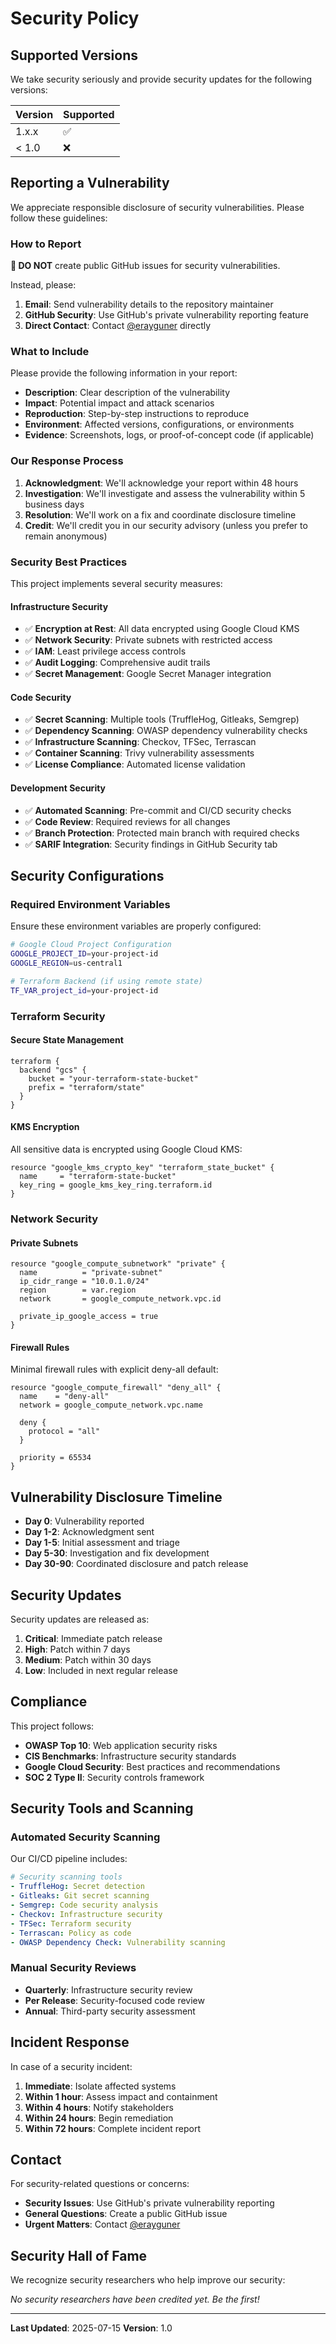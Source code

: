 # Security Policy

## Supported Versions

We take security seriously and provide security updates for the following versions:

| Version | Supported          |
| ------- | ------------------ |
| 1.x.x   | :white_check_mark: |
| < 1.0   | :x:                |

## Reporting a Vulnerability

We appreciate responsible disclosure of security vulnerabilities. Please follow these guidelines:

### How to Report

**🚨 DO NOT** create public GitHub issues for security vulnerabilities.

Instead, please:

1. **Email**: Send vulnerability details to the repository maintainer
2. **GitHub Security**: Use GitHub's private vulnerability reporting feature
3. **Direct Contact**: Contact [@erayguner](https://github.com/erayguner) directly

### What to Include

Please provide the following information in your report:

- **Description**: Clear description of the vulnerability
- **Impact**: Potential impact and attack scenarios
- **Reproduction**: Step-by-step instructions to reproduce
- **Environment**: Affected versions, configurations, or environments
- **Evidence**: Screenshots, logs, or proof-of-concept code (if applicable)

### Our Response Process

1. **Acknowledgment**: We'll acknowledge your report within 48 hours
2. **Investigation**: We'll investigate and assess the vulnerability within 5 business days
3. **Resolution**: We'll work on a fix and coordinate disclosure timeline
4. **Credit**: We'll credit you in our security advisory (unless you prefer to remain anonymous)

### Security Best Practices

This project implements several security measures:

#### Infrastructure Security

- ✅ **Encryption at Rest**: All data encrypted using Google Cloud KMS
- ✅ **Network Security**: Private subnets with restricted access
- ✅ **IAM**: Least privilege access controls
- ✅ **Audit Logging**: Comprehensive audit trails
- ✅ **Secret Management**: Google Secret Manager integration

#### Code Security

- ✅ **Secret Scanning**: Multiple tools (TruffleHog, Gitleaks, Semgrep)
- ✅ **Dependency Scanning**: OWASP dependency vulnerability checks
- ✅ **Infrastructure Scanning**: Checkov, TFSec, Terrascan
- ✅ **Container Scanning**: Trivy vulnerability assessments
- ✅ **License Compliance**: Automated license validation

#### Development Security

- ✅ **Automated Scanning**: Pre-commit and CI/CD security checks
- ✅ **Code Review**: Required reviews for all changes
- ✅ **Branch Protection**: Protected main branch with required checks
- ✅ **SARIF Integration**: Security findings in GitHub Security tab

## Security Configurations

### Required Environment Variables

Ensure these environment variables are properly configured:

```bash
# Google Cloud Project Configuration
GOOGLE_PROJECT_ID=your-project-id
GOOGLE_REGION=us-central1

# Terraform Backend (if using remote state)
TF_VAR_project_id=your-project-id
```

### Terraform Security

#### Secure State Management

```hcl
terraform {
  backend "gcs" {
    bucket = "your-terraform-state-bucket"
    prefix = "terraform/state"
  }
}
```

#### KMS Encryption

All sensitive data is encrypted using Google Cloud KMS:

```hcl
resource "google_kms_crypto_key" "terraform_state_bucket" {
  name     = "terraform-state-bucket"
  key_ring = google_kms_key_ring.terraform.id
}
```

### Network Security

#### Private Subnets

```hcl
resource "google_compute_subnetwork" "private" {
  name          = "private-subnet"
  ip_cidr_range = "10.0.1.0/24"
  region        = var.region
  network       = google_compute_network.vpc.id

  private_ip_google_access = true
}
```

#### Firewall Rules

Minimal firewall rules with explicit deny-all default:

```hcl
resource "google_compute_firewall" "deny_all" {
  name    = "deny-all"
  network = google_compute_network.vpc.name

  deny {
    protocol = "all"
  }

  priority = 65534
}
```

## Vulnerability Disclosure Timeline

- **Day 0**: Vulnerability reported
- **Day 1-2**: Acknowledgment sent
- **Day 1-5**: Initial assessment and triage
- **Day 5-30**: Investigation and fix development
- **Day 30-90**: Coordinated disclosure and patch release

## Security Updates

Security updates are released as:

1. **Critical**: Immediate patch release
2. **High**: Patch within 7 days
3. **Medium**: Patch within 30 days
4. **Low**: Included in next regular release

## Compliance

This project follows:

- **OWASP Top 10**: Web application security risks
- **CIS Benchmarks**: Infrastructure security standards
- **Google Cloud Security**: Best practices and recommendations
- **SOC 2 Type II**: Security controls framework

## Security Tools and Scanning

### Automated Security Scanning

Our CI/CD pipeline includes:

```yaml
# Security scanning tools
- TruffleHog: Secret detection
- Gitleaks: Git secret scanning
- Semgrep: Code security analysis
- Checkov: Infrastructure security
- TFSec: Terraform security
- Terrascan: Policy as code
- OWASP Dependency Check: Vulnerability scanning
```

### Manual Security Reviews

- **Quarterly**: Infrastructure security review
- **Per Release**: Security-focused code review
- **Annual**: Third-party security assessment

## Incident Response

In case of a security incident:

1. **Immediate**: Isolate affected systems
2. **Within 1 hour**: Assess impact and containment
3. **Within 4 hours**: Notify stakeholders
4. **Within 24 hours**: Begin remediation
5. **Within 72 hours**: Complete incident report

## Contact

For security-related questions or concerns:

- **Security Issues**: Use GitHub's private vulnerability reporting
- **General Questions**: Create a public GitHub issue
- **Urgent Matters**: Contact [@erayguner](https://github.com/erayguner)

## Security Hall of Fame

We recognize security researchers who help improve our security:

_No security researchers have been credited yet. Be the first!_

---

**Last Updated**: 2025-07-15 **Version**: 1.0
